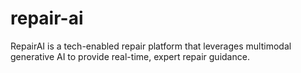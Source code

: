 # repair-ai
RepairAI is a tech-enabled repair platform that leverages multimodal generative AI to provide real-time, expert repair guidance.
